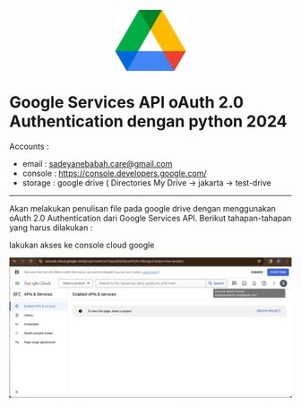 <p align="center">
    <img src="./gambar-petunjuk/vecteezy_google-drive-icon-logo.png" alt="googledrive-icon" style="display: block; margin: 0 auto; width: 25%;">
</p>

# Google Services API oAuth 2.0 Authentication dengan python 2024

Accounts :
- email 	: sadeyanebabah.care@gmail.com
- console 	: https://console.developers.google.com/
- storage	: google drive ( Directories My Drive -> jakarta -> test-drive 
---

Akan melakukan penulisan file pada google drive dengan menggunakan oAuth 2.0 Authentication dari Google Services API.
Berikut tahapan-tahapan yang harus dilakukan :

<p align="left">lakukan akses ke console cloud google</p>
<p align="center">
    <img src="./gambar-petunjuk/ss_001.png" alt="001" style="display: block; margin: 0 auto;">
</p>

